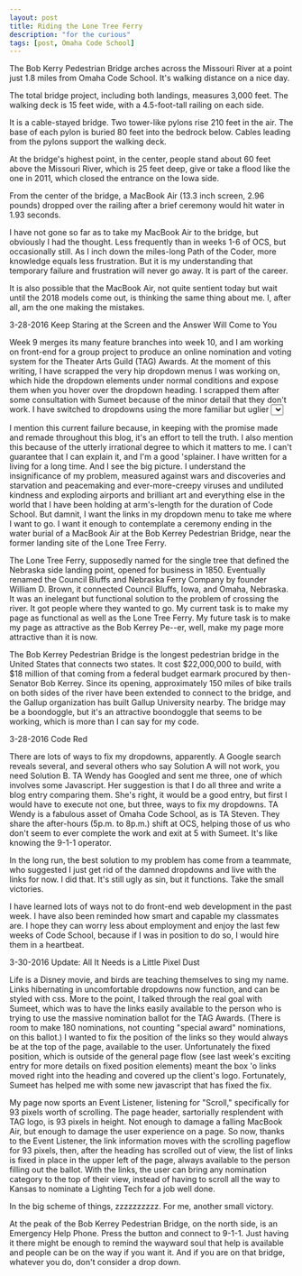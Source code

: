 ```yaml
---
layout: post
title: Riding the Lone Tree Ferry  
description: "for the curious"
tags: [post, Omaha Code School]
---
```


The Bob Kerry Pedestrian Bridge arches across the Missouri River at a point just 1.8 miles from Omaha Code School. It's walking distance on a nice day. 

The total bridge project, including both landings, measures 3,000 feet. The walking deck is 15 feet wide, with a 4.5-foot-tall railing on each side. 

It is a cable-stayed bridge. Two tower-like pylons rise 210 feet in the air. The base of each pylon is buried 80 feet into the bedrock below. Cables leading from the pylons support the walking deck. 

At the bridge's highest point, in the center, people stand about 60 feet above the Missouri River, which is 25 feet deep, give or take a flood like the one in 2011, which closed the entrance on the Iowa side. 

From the center of the bridge, a MacBook Air (13.3 inch screen, 2.96 pounds) dropped over the railing after a brief ceremony would hit water in 1.93 seconds. 

I have not gone so far as to take my MacBook Air to the bridge, but obviously I had the thought. Less frequently than in weeks 1-6 of OCS, but occasionally still. As I inch down the miles-long Path of the Coder, more knowledge equals less frustration. But it is my understanding that temporary failure and frustration will never go away. It is part of the career.

It is also possible that the MacBook Air, not quite sentient today but wait until the 2018 models come out, is thinking the same thing about me. I, after all, am the one making the mistakes. 

3-28-2016 Keep Staring at the Screen and the Answer Will Come to You

Week 9 merges its many feature branches into week 10, and I am working on front-end for a group project to produce an online nomination and voting system for the Theater Arts Guild (TAG) Awards. At the moment of this writing, I have scrapped the very hip dropdown menus I was working on, which hide the dropdown elements under normal conditions and expose them when you hover over the dropdown heading. I scrapped them after some consultation with Sumeet because of the minor detail that they don't work. I have switched to dropdowns using the more familiar but uglier <select> html tag which, at the moment, are also not working. I'm pretty sure I will end up scrapping that plan also, and end up with a link farm that looks like the Yahoo home page did in 2001.

I mention this current failure because, in keeping with the promise made and remade throughout this blog, it's an effort to tell the truth. I also mention this because of the utterly irrational degree to which it matters to me. I can't guarantee that I can explain it, and I'm a good 'splainer. I have written for a living for a long time. And I see the big picture. I understand the insignificance of my problem, measured against wars and discoveries and starvation and peacemaking and ever-more-creepy viruses and undiluted kindness and exploding airports and brilliant art and everything else in the world that I have been holding at arm's-length for the duration of Code School. But damnit, I want the links in my dropdown menu to take me where I want to go. I want it enough to contemplate a ceremony ending in the water burial of a MacBook Air at the Bob Kerrey Pedestrian Bridge, near the former landing site of the Lone Tree Ferry.  

The Lone Tree Ferry, supposedly named for the single tree that defined the Nebraska side landing point, opened for business in 1850. Eventually renamed the Council Bluffs and Nebraska Ferry Company by founder William D. Brown, it connected Council Bluffs, Iowa, and Omaha, Nebraska. It was an inelegant but functional solution to the problem of crossing the river. It got people where they wanted to go. My current task is to make my page as functional as well as the Lone Tree Ferry. My future task is to make my page as attractive as the Bob Kerrey Pe--er, well, make my page more attractive than it is now. 

The Bob Kerrey Pedestrian Bridge is the longest pedestrian bridge in the United States that connects two states. It cost $22,000,000 to build, with $18 million of that coming from a federal budget earmark procured by then-Senator Bob Kerrey. Since its opening, approximately 150 miles of bike trails on both sides of the river have been extended to connect to the bridge, and the Gallup organization has built Gallup University nearby. The bridge may be a boondoggle, but it's an attractive boondoggle that seems to be working, which is more than I can say for my code.

3-28-2016 Code Red

There are lots of ways to fix my dropdowns, apparently. A Google search reveals several, and several others who say Solution A will not work, you need Solution B. TA Wendy has Googled and sent me three, one of which involves some Javascript. Her suggestion is that I do all three and write a blog entry comparing them. She's right, it would be a good entry, but first I would have to execute not one, but three, ways to fix my dropdowns. TA Wendy is a fabulous asset of Omaha Code School, as is TA Steven. They share the after-hours (5p.m. to 8p.m.) shift at OCS, helping those of us who don't seem to ever complete the work and exit at 5 with Sumeet. It's like knowing the 9-1-1 operator. 

In the long run, the best solution to my problem has come from a teammate, who suggested I just get rid of the damned dropdowns and live with the links for now. I did that. It's still ugly as sin, but it functions. Take the small victories.

I have learned lots of ways not to do front-end web development in the past week. I have also been reminded how smart and capable my classmates are. I hope they can worry less about employment and enjoy the last few weeks of Code School, because if I was in position to do so, I would hire them in a heartbeat.

3-30-2016 Update: All It Needs is a Little Pixel Dust

Life is a Disney movie, and birds are teaching themselves to sing my name. Links hibernating in uncomfortable dropdowns now function, and can be styled with css. More to the point, I talked through the real goal with Sumeet, which was to have the links easily available to the person who is trying to use the massive nomination ballot for the TAG Awards. (There is room to make 180 nominations, not counting "special award" nominations, on this ballot.) I wanted to fix the position of the links so they would always be at the top of the page, available to the user. Unfortunately the fixed position, which is outside of the general page flow (see last week's exciting entry for more details on fixed position elements) meant the box 'o links moved right into the heading and covered up the client's logo. Fortunately, Sumeet has helped me with some new javascript that has fixed the fix. 

My page now sports an Event Listener, listening for "Scroll," specifically for 93 pixels worth of scrolling. The page header, sartorially resplendent with TAG logo, is 93 pixels in height. Not enough to damage a falling MacBook Air, but enough to damage the user experience on a page. So now, thanks to the Event Listener, the link information moves with the scrolling pageflow for 93 pixels, then, after the heading has scrolled out of view, the list of links is fixed in place in the upper left of the page, always available to the person filling out the ballot. With the links, the user can bring any nomination category to the top of their view, instead of having to scroll all the way to Kansas to nominate a Lighting Tech for a job well done. 

In the big scheme of things, zzzzzzzzzz. For me, another small victory.  

At the peak of the Bob Kerrey Pedestrian Bridge, on the north side, is an Emergency Help Phone. Press the button and connect to 9-1-1. Just having it there might be enough to remind the wayward soul that help is available and people can be on the way if you want it. And if you are on that bridge, whatever you do, don't consider a drop down.  




